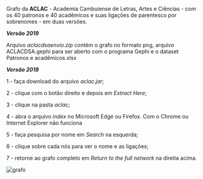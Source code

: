 Grafo da **ACLAC** - Academia Cambuiense de Letras, Artes e Ciências -  com os 40 patronos e 40 acadêmicos e suas ligações de parentesco por sobrenomes - em duas versões.

***Versão 2019***

Arquivo _aclacdsaenvio.zip_ contém o grafo no formato png, arquivo ACLACDSA.gephi para ser aberto com o programa Gephi e o dataset Patronos e acadêmicos.xlsx

***Versão 2018***

1 - faça download do arquivo _aclac.jar_;

2 - clique com o botão direito e depois em _Extract Here_;

3 - clique na pasta _aclac_;

4 - abra o arquivo _index_ no Microsoft Edge ou Firefox. Com o Chrome ou Internet Explorer não funciona

5 - faça pesquisa por nome em _Search_ na esquerda;

6 - clique sobre cada nós para ver o nome e as ligações;

7 - retorne ao grafo completo em _Return to the full network_ na direita acima.

![grafo](https://s20.postimg.cc/my62ahgdp/github.jpg)


